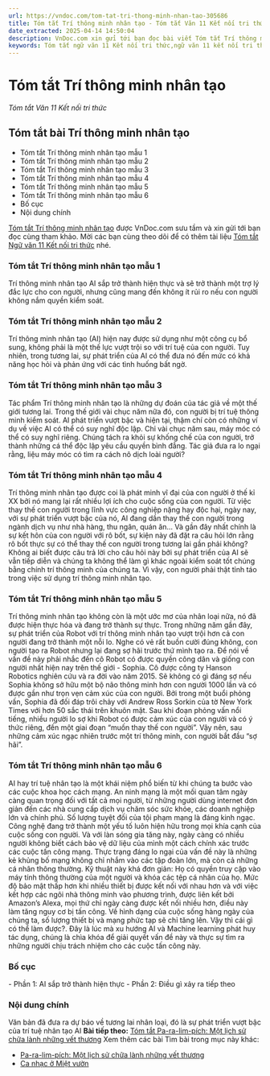 ```yaml
---
url: https://vndoc.com/tom-tat-tri-thong-minh-nhan-tao-305686
title: Tóm tắt Trí thông minh nhân tạo - Tóm tắt Văn 11 Kết nối tri thức - VnDoc.com
date_extracted: 2025-04-14 14:50:04
description: VnDoc.com xin gửi tới bạn đọc bài viết Tóm tắt Trí thông minh nhân tạo. Mời các bạn cùng tham khảo để có thêm tài liệu học Văn 11 Kết nối tri thức nhé.
keywords: Tóm tắt ngữ văn 11 Kết nối tri thức,ngữ văn 11 kết nối tri thức,tóm tắt ngữ văn 11,tóm tắt văn 11,tóm tắt ngữ văn 11 kết nối,tóm tắt văn 11 kết nối tri thức,ngữ văn 11,văn 11,tóm tắt văn 11 kết nối,Tóm tắt Trí thông minh nhân tạo,Tóm tắt bài Trí thông minh nhân tạo,Trí thông minh nhân tạo,tóm tắt ngữ văn 11 kết nối tri thức bài Trí thông minh nhân tạo,Trí thông minh nhân tạo tóm tắt
---
```


# Tóm tắt Trí thông minh nhân tạo
 _Tóm tắt Văn 11 Kết nối tri thức_
## Tóm tắt bài Trí thông minh nhân tạo
  * Tóm tắt Trí thông minh nhân tạo mẫu 1
  * Tóm tắt Trí thông minh nhân tạo mẫu 2
  * Tóm tắt Trí thông minh nhân tạo mẫu 3
  * Tóm tắt Trí thông minh nhân tạo mẫu 4
  * Tóm tắt Trí thông minh nhân tạo mẫu 5
  * Tóm tắt Trí thông minh nhân tạo mẫu 6
  * Bố cục
  * Nội dung chính

[Tóm tắt Trí thông minh nhân tạo](<https://vndoc.com/tom-tat-tri-thong-minh-nhan-tao-305686>) được VnDoc.com sưu tầm và xin gửi tới bạn đọc cùng tham khảo. Mời các bạn cùng theo dõi để có thêm tài liệu [Tóm tắt Ngữ văn 11 Kết nối tri thức](<https://vndoc.com/tom-tat-ngu-van-11-ket-noi-tri-thuc>) nhé.
### Tóm tắt Trí thông minh nhân tạo mẫu 1
Trí thông minh nhân tạo AI sắp trở thành hiện thực và sẽ trở thành một trợ lý đắc lực cho con người, nhưng cũng mang đến không ít rủi ro nếu con người không nắm quyền kiểm soát.
### Tóm tắt Trí thông minh nhân tạo mẫu 2
Trí thông minh nhân tạo \(AI\) hiện nay được sử dụng như một công cụ bổ sung, không phải là một thế lực vượt trội so với trí tuệ của con người. Tuy nhiên, trong tương lai, sự phát triển của AI có thể đưa nó đến mức có khả năng học hỏi và phản ứng với các tình huống bất ngờ.
### Tóm tắt Trí thông minh nhân tạo mẫu 3
Tác phẩm Trí thông minh nhân tạo là những dự đoán của tác giả về một thế giới tương lai. Trong thế giới vài chục năm nữa đó, con người bị trí tuệ thông minh kiểm soát. AI phát triển vượt bậc và hiện tại, thậm chí còn có những ví dụ về việc AI có thể có suy nghĩ độc lập.
Chỉ vài chục năm sau, máy móc có thể có suy nghĩ riêng. Chúng tách ra khỏi sự khống chế của con người, trở thành những cá thể độc lập yêu cầu quyền bình đẳng. Tác giả đưa ra lo ngại rằng, liệu máy móc có tìm ra cách nô dịch loài người?
### Tóm tắt Trí thông minh nhân tạo mẫu 4
Trí thông minh nhân tạo được coi là phát minh vĩ đại của con người ở thế kỉ XX bởi nó mang lại rất nhiều lợi ích cho cuộc sống của con người. Từ việc thay thế con người trong lĩnh vực công nghiệp nặng hay độc hại, ngày nay, với sự phát triển vượt bậc của nó, AI đang dần thay thế con người trong ngành dịch vụ như nhà hàng, thu ngân, quán ăn… Và gần đây nhất chính là sự kết hôn của con người với rô bốt, sự kiện này đã đặt ra câu hỏi lớn rằng rô bốt thực sự có thể thay thế con người trong tương lai gần phải không? Không ai biết được câu trả lời cho câu hỏi này bởi sự phát triển của AI sẽ vẫn tiếp diễn và chúng ta không thể làm gì khác ngoài kiểm soát tốt chúng bằng chính trí thông minh của chúng ta. Vì vậy, con người phải thật tỉnh táo trong việc sử dụng trí thông minh nhân tạo.
### Tóm tắt Trí thông minh nhân tạo mẫu 5
Trí thông minh nhân tạo không còn là một ước mơ của nhân loại nữa, nó đã được hiện thực hóa và đang trở thành sự thực. Trong những năm gần đây, sự phát triển của Robot với trí thông minh nhân tạo vượt trội hơn cả con người đang trở thành một nỗi lo. Nghe có vẻ rất buồn cười đúng không, con người tạo ra Robot nhưng lại đang sợ hãi trước thứ mình tạo ra. Để nói về vấn đề này phải nhắc đến cô Robot có được quyền công dân và giống con người nhất hiện nay trên thế giới - Sophia. Cô được công ty Hanson Robotics nghiên cứu và ra đời vào năm 2015. Sẽ không có gì đáng sợ nếu Sophia không sở hữu một bộ não thông minh hơn con người 1000 lần và có được gần như trọn vẹn cảm xúc của con người. Bởi trong một buổi phỏng vấn, Sophia đã đối đáp trôi chảy với Andrew Ross Sorkin của tờ New York Times với hơn 50 sắc thái trên khuôn mặt. Sau khi đoạn phỏng vấn nổi tiếng, nhiều người lo sợ khi Robot có được cảm xúc của con người và có ý thức riêng, đến một giai đoạn “muốn thay thế con người”. Vậy nên, sau những cảm xúc ngạc nhiên trước một trí thông minh, con người bắt đầu “sợ hãi”.
### Tóm tắt Trí thông minh nhân tạo mẫu 6
AI hay trí tuệ nhân tạo là một khái niệm phổ biến từ khi chúng ta bước vào các cuộc khoa học cách mạng. An ninh mạng là một mối quan tâm ngày càng quan trọng đối với tất cả mọi người, từ những người dùng internet đơn giản đến các nhà cung cấp dịch vụ chăm sóc sức khỏe, các doanh nghiệp lớn và chính phủ. Số lượng tuyệt đối của tội phạm mạng là đáng kinh ngạc. Công nghệ đang trở thành một yếu tố luôn hiện hữu trong mọi khía cạnh của cuộc sống con người. Và với làn sóng gia tăng này, ngày càng có nhiều người không biết cách bảo vệ dữ liệu của mình một cách chính xác trước các cuộc tấn công mạng. Thực trạng đáng lo ngại của vấn đề này là những kẻ khủng bố mạng không chỉ nhắm vào các tập đoàn lớn, mà còn cả những cá nhân thông thường. Kỹ thuật này khá đơn giản: Họ có quyền truy cập vào máy tính thông thường của một người và khóa các tệp cá nhân của họ. Mức độ bảo mật thấp hơn khi nhiều thiết bị được kết nối với nhau hơn và với việc kết hợp các ngôi nhà thông minh vào phương trình, được liên kết bởi Amazon’s Alexa, mọi thứ chỉ ngày càng được kết nối nhiều hơn, điều này làm tăng nguy cơ bị tấn công. Về hình dạng của cuộc sống hàng ngày của chúng ta, số lượng thiết bị và mạng phức tạp sẽ chỉ tăng lên. Vậy thì cái gì có thể làm được?. Đây là lúc mà xu hướng AI và Machine learning phát huy tác dụng, chúng là chìa khóa để giải quyết vấn đề này và thực sự tìm ra những người chịu trách nhiệm cho các cuộc tấn công này.
### Bố cục
\- Phần 1: AI sắp trở thành hiện thực
\- Phần 2: Điều gì xảy ra tiếp theo
### Nội dung chính
Văn bản đã đưa ra dự báo về tương lai nhân loại, đó là sự phát triển vượt bậc của trí tuệ nhân tạo AI
**Bài tiếp theo:** [Tóm tắt Pa-ra-lim-pích: Một lịch sử chữa lành những vết thương](<https://vndoc.com/tom-tat-pa-ra-lim-pich-mot-lich-su-chua-lanh-nhung-vet-thuong-305689>)
Xem thêm các bài Tìm bài trong mục này khác:
  * [Pa-ra-lim-pích: Một lịch sử chữa lành những vết thương](</tom-tat-pa-ra-lim-pich-mot-lich-su-chua-lanh-nhung-vet-thuong-305689>)
  * [Ca nhạc ở Miệt vườn](</tom-tat-ca-nhac-o-miet-vuon-305697>)

